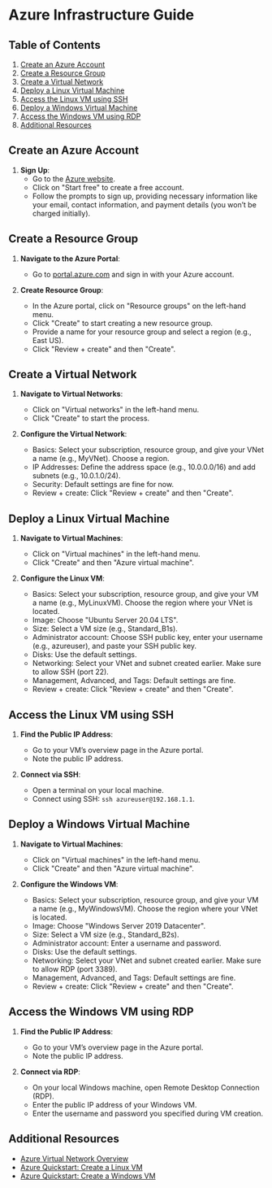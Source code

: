 # Azure Infrastructure Guide

## Table of Contents
1. [Create an Azure Account](#create-an-azure-account)
2. [Create a Resource Group](#create-a-resource-group)
3. [Create a Virtual Network](#create-a-virtual-network)
4. [Deploy a Linux Virtual Machine](#deploy-a-linux-virtual-machine)
5. [Access the Linux VM using SSH](#access-the-linux-vm-using-ssh)
6. [Deploy a Windows Virtual Machine](#deploy-a-windows-virtual-machine)
7. [Access the Windows VM using RDP](#access-the-windows-vm-using-rdp)
8. [Additional Resources](#additional-resources)

## Create an Azure Account

1. **Sign Up**:
   - Go to the [Azure website](https://azure.microsoft.com/).
   - Click on "Start free" to create a free account.
   - Follow the prompts to sign up, providing necessary information like your email, contact information, and payment details (you won’t be charged initially).

## Create a Resource Group

1. **Navigate to the Azure Portal**:
   - Go to [portal.azure.com](https://portal.azure.com/) and sign in with your Azure account.
   
2. **Create Resource Group**:
   - In the Azure portal, click on "Resource groups" on the left-hand menu.
   - Click "Create" to start creating a new resource group.
   - Provide a name for your resource group and select a region (e.g., East US).
   - Click "Review + create" and then "Create".

## Create a Virtual Network

1. **Navigate to Virtual Networks**:
   - Click on "Virtual networks" in the left-hand menu.
   - Click "Create" to start the process.

2. **Configure the Virtual Network**:
   - Basics: Select your subscription, resource group, and give your VNet a name (e.g., MyVNet). Choose a region.
   - IP Addresses: Define the address space (e.g., 10.0.0.0/16) and add subnets (e.g., 10.0.1.0/24).
   - Security: Default settings are fine for now.
   - Review + create: Click "Review + create" and then "Create".

## Deploy a Linux Virtual Machine

1. **Navigate to Virtual Machines**:
   - Click on "Virtual machines" in the left-hand menu.
   - Click "Create" and then "Azure virtual machine".

2. **Configure the Linux VM**:
   - Basics: Select your subscription, resource group, and give your VM a name (e.g., MyLinuxVM). Choose the region where your VNet is located.
   - Image: Choose "Ubuntu Server 20.04 LTS".
   - Size: Select a VM size (e.g., Standard_B1s).
   - Administrator account: Choose SSH public key, enter your username (e.g., azureuser), and paste your SSH public key.
   - Disks: Use the default settings.
   - Networking: Select your VNet and subnet created earlier. Make sure to allow SSH (port 22).
   - Management, Advanced, and Tags: Default settings are fine.
   - Review + create: Click "Review + create" and then "Create".

## Access the Linux VM using SSH

1. **Find the Public IP Address**:
   - Go to your VM’s overview page in the Azure portal.
   - Note the public IP address.

2. **Connect via SSH**:
   - Open a terminal on your local machine.
   - Connect using SSH: `ssh azureuser@192.168.1.1`.

## Deploy a Windows Virtual Machine

1. **Navigate to Virtual Machines**:
   - Click on "Virtual machines" in the left-hand menu.
   - Click "Create" and then "Azure virtual machine".

2. **Configure the Windows VM**:
   - Basics: Select your subscription, resource group, and give your VM a name (e.g., MyWindowsVM). Choose the region where your VNet is located.
   - Image: Choose "Windows Server 2019 Datacenter".
   - Size: Select a VM size (e.g., Standard_B2s).
   - Administrator account: Enter a username and password.
   - Disks: Use the default settings.
   - Networking: Select your VNet and subnet created earlier. Make sure to allow RDP (port 3389).
   - Management, Advanced, and Tags: Default settings are fine.
   - Review + create: Click "Review + create" and then "Create".

## Access the Windows VM using RDP

1. **Find the Public IP Address**:
   - Go to your VM’s overview page in the Azure portal.
   - Note the public IP address.

2. **Connect via RDP**:
   - On your local Windows machine, open Remote Desktop Connection (RDP).
   - Enter the public IP address of your Windows VM.
   - Enter the username and password you specified during VM creation.

## Additional Resources

- [Azure Virtual Network Overview](https://learn.microsoft.com/en-us/azure/virtual-network/virtual-networks-overview)
- [Azure Quickstart: Create a Linux VM](https://learn.microsoft.com/en-us/azure/virtual-machines/linux/quick-create-portal)
- [Azure Quickstart: Create a Windows VM](https://learn.microsoft.com/en-us/azure/virtual-machines/windows/quick-create-portal)
